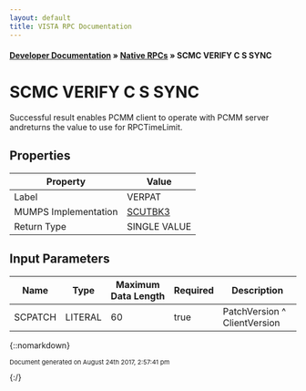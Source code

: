 ```yaml
---
layout: default
title: VISTA RPC Documentation
---
```


#### [Developer Documentation](../index) &#187; [Native RPCs](TableOfContents) &#187; SCMC VERIFY C S SYNC<br/>
# SCMC VERIFY C S SYNC

Successful result enables PCMM client to operate with PCMM server andreturns the value to use for RPCTimeLimit.

## Properties

Property | Value
--- | ---
Label | VERPAT
MUMPS Implementation | [SCUTBK3](http://code.osehra.org/dox/Routine_SCUTBK3_source.html)
Return Type | SINGLE VALUE


## Input Parameters

Name | Type | Maximum Data Length | Required | Description
--- | --- | --- | --- | ---
SCPATCH | LITERAL | 60 | true | PatchVersion ^ ClientVersion



{::nomarkdown} <br/><p style="font-size: 11px">Document generated on August 24th 2017, 2:57:41 pm</p>{:/}